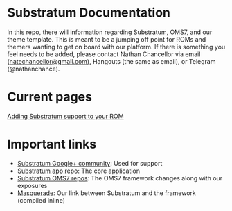 # Substratum Documentation

In this repo, there will information regarding Substratum, OMS7, and our theme
template. This is meant to be a jumping off point for ROMs and themers wanting
to get on board with our platform. If there is something you feel needs to be
added, please contact Nathan Chancellor via email (natechancellor@gmail.com),
Hangouts (the same as email), or Telegram (@nathanchance).

# Current pages

[Adding Substratum support to your ROM](AddingSupport.md)

# Important links

+ [Substratum Google+ community](https://plus.google.com/communities/102261717366580091389): Used for support
+ [Substratum app repo](https://github.com/nicholaschum/substratum): The core application
+ [Substratum OMS7 repos](https://github.com/SubstratumResources): The OMS7 framework changes along with our exposures
+ [Masquerade](https://github.com/TeamSubstratum/masquerade): Our link between Substratum and the framework (compiled inline)
